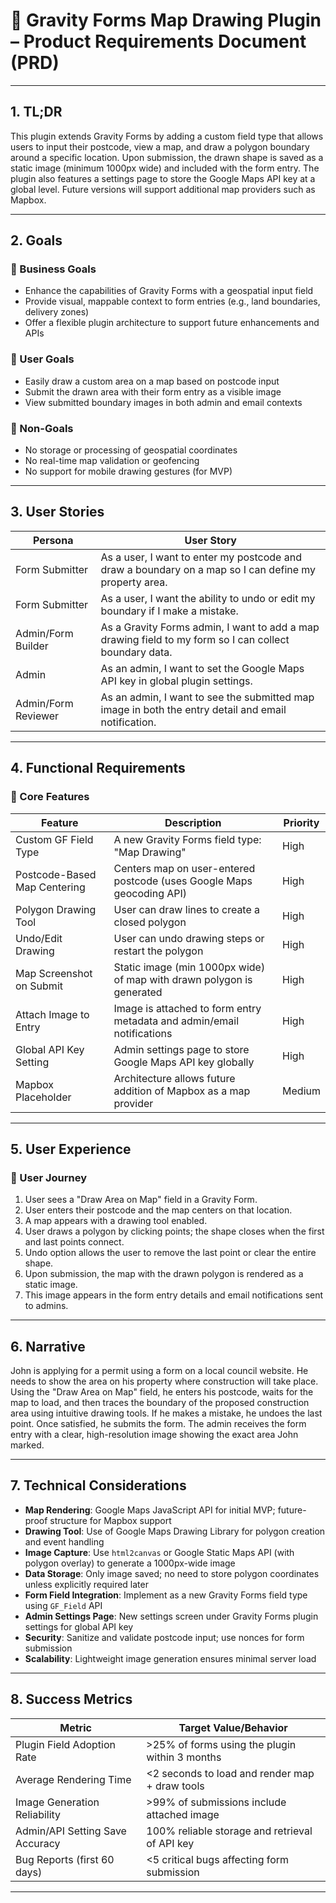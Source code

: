 # 📄 Gravity Forms Map Drawing Plugin – Product Requirements Document (PRD)

---

## 1. TL;DR

This plugin extends Gravity Forms by adding a custom field type that allows users to input their postcode, view a map, and draw a polygon boundary around a specific location. Upon submission, the drawn shape is saved as a static image (minimum 1000px wide) and included with the form entry. The plugin also features a settings page to store the Google Maps API key at a global level. Future versions will support additional map providers such as Mapbox.

---

## 2. Goals

### 🎯 Business Goals

* Enhance the capabilities of Gravity Forms with a geospatial input field
* Provide visual, mappable context to form entries (e.g., land boundaries, delivery zones)
* Offer a flexible plugin architecture to support future enhancements and APIs

### 👤 User Goals

* Easily draw a custom area on a map based on postcode input
* Submit the drawn area with their form entry as a visible image
* View submitted boundary images in both admin and email contexts

### 🚫 Non-Goals

* No storage or processing of geospatial coordinates
* No real-time map validation or geofencing
* No support for mobile drawing gestures (for MVP)

---

## 3. User Stories

| Persona             | User Story                                                                                             |
| ------------------- | ------------------------------------------------------------------------------------------------------ |
| Form Submitter      | As a user, I want to enter my postcode and draw a boundary on a map so I can define my property area.  |
| Form Submitter      | As a user, I want the ability to undo or edit my boundary if I make a mistake.                         |
| Admin/Form Builder  | As a Gravity Forms admin, I want to add a map drawing field to my form so I can collect boundary data. |
| Admin               | As an admin, I want to set the Google Maps API key in global plugin settings.                          |
| Admin/Form Reviewer | As an admin, I want to see the submitted map image in both the entry detail and email notification.    |

---

## 4. Functional Requirements

### 📌 Core Features

| Feature                      | Description                                                            | Priority |
| ---------------------------- | ---------------------------------------------------------------------- | -------- |
| Custom GF Field Type         | A new Gravity Forms field type: "Map Drawing"                          | High     |
| Postcode-Based Map Centering | Centers map on user-entered postcode (uses Google Maps geocoding API)  | High     |
| Polygon Drawing Tool         | User can draw lines to create a closed polygon                         | High     |
| Undo/Edit Drawing            | User can undo drawing steps or restart the polygon                     | High     |
| Map Screenshot on Submit     | Static image (min 1000px wide) of map with drawn polygon is generated  | High     |
| Attach Image to Entry        | Image is attached to form entry metadata and admin/email notifications | High     |
| Global API Key Setting       | Admin settings page to store Google Maps API key globally              | High     |
| Mapbox Placeholder           | Architecture allows future addition of Mapbox as a map provider        | Medium   |

---

## 5. User Experience

### 🔄 User Journey

1. User sees a "Draw Area on Map" field in a Gravity Form.
2. User enters their postcode and the map centers on that location.
3. A map appears with a drawing tool enabled.
4. User draws a polygon by clicking points; the shape closes when the first and last points connect.
5. Undo option allows the user to remove the last point or clear the entire shape.
6. Upon submission, the map with the drawn polygon is rendered as a static image.
7. This image appears in the form entry details and email notifications sent to admins.

---

## 6. Narrative

John is applying for a permit using a form on a local council website. He needs to show the area on his property where construction will take place. Using the "Draw Area on Map" field, he enters his postcode, waits for the map to load, and then traces the boundary of the proposed construction area using intuitive drawing tools. If he makes a mistake, he undoes the last point. Once satisfied, he submits the form. The admin receives the form entry with a clear, high-resolution image showing the exact area John marked.

---

## 7. Technical Considerations

* **Map Rendering**: Google Maps JavaScript API for initial MVP; future-proof structure for Mapbox support
* **Drawing Tool**: Use of Google Maps Drawing Library for polygon creation and event handling
* **Image Capture**: Use `html2canvas` or Google Static Maps API (with polygon overlay) to generate a 1000px-wide image
* **Data Storage**: Only image saved; no need to store polygon coordinates unless explicitly required later
* **Form Field Integration**: Implement as a new Gravity Forms field type using `GF_Field` API
* **Admin Settings Page**: New settings screen under Gravity Forms plugin settings for global API key
* **Security**: Sanitize and validate postcode input; use nonces for form submission
* **Scalability**: Lightweight image generation ensures minimal server load

---

## 8. Success Metrics

| Metric                          | Target Value/Behavior                          |
| ------------------------------- | ---------------------------------------------- |
| Plugin Field Adoption Rate      | >25% of forms using the plugin within 3 months |
| Average Rendering Time          | <2 seconds to load and render map + draw tools |
| Image Generation Reliability    | >99% of submissions include attached image     |
| Admin/API Setting Save Accuracy | 100% reliable storage and retrieval of API key |
| Bug Reports (first 60 days)     | <5 critical bugs affecting form submission     |

---

